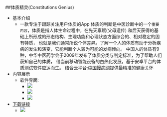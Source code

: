 ##体质精灵(Constitutions Genius)
 * 基本介绍
     * 一款专注于跟踪关注用户体质的App
        体质的判断是中医诊断中的一个`重要内容`，体质是指人体生命过程中，在先天禀赋(父母遗传)
        和后天获得的基础上所形成的形态结构、生理功能和心理状态方面综合的、相对稳定的固有特质，
        也就是我们通常所说个体差异。了解一个人的体质有助于分析疾病的发生和演变，它能判断个人较为可能的发病倾向。
        中国人的体质有9种，中华中医药学会于2009年发布了体质分类与判定标准，为了帮助人们获知自己的体质，
        借当前移动智能设备的白热化发展，基于安卓平台的体质测试软件应运而生。
 结合云平台:[中国慢病网](http://www.chinancd.net)提供最精准的健康关怀
 * 内容展示
    * 软件界面:
        * ![](https://github.com/hedefu999/Android-ConsGenius/blob/master/ScreenShots/mainsurface.png)
        * ![](https://github.com/hedefu999/Android-ConsGenius/blob/master/ScreenShots/constest.png)
        * ![](https://github.com/hedefu999/Android-ConsGenius/blob/master/ScreenShots/ScanYourTongue.png)
 * [下载链接](http://www.chinancd.net/index/download.html)
    * ![](https://github.com/hedefu999/Android-ConsGenius/blob/master/app/src/main/res/drawable-hdpi/appicon.png)
